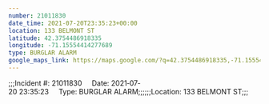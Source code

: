 ```yaml
---
number: 21011830
date_time: 2021-07-20T23:35:23+00:00
location: 133 BELMONT ST
latitude: 42.3754486918335
longitude: -71.15554414277689
type: BURGLAR ALARM
google_maps_link: https://maps.google.com/?q=42.3754486918335,-71.15554414277689
---
```


;;;Incident #: 21011830     Date: 2021‐07‐20 23:35:23     Type: BURGLAR ALARM;;;;;;Location: 133 BELMONT ST;;;
